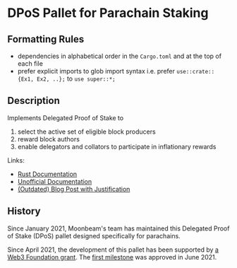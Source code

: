 # DPoS Pallet for Parachain Staking

## Formatting Rules

- dependencies in alphabetical order in the `Cargo.toml` and at the top of each file
- prefer explicit imports to glob import syntax i.e. prefer `use::crate::{Ex1, Ex2, ..};` to `use super::*;`

## Description

Implements Delegated Proof of Stake to

1. select the active set of eligible block producers
2. reward block authors
3. enable delegators and collators to participate in inflationary rewards

Links:

- [Rust Documentation](https://purestake.github.io/moonbeam/pallet_parachain_staking/index.html)
- [Unofficial Documentation](https://meta5.world/parachain-staking-docs/)
- [(Outdated) Blog Post with Justification](https://meta5.world/posts/parachain-staking)

## History

Since January 2021, Moonbeam's team has maintained this Delegated Proof of Stake (DPoS) pallet designed specifically for parachains.

Since April 2021, the development of this pallet has been supported by [a Web3 Foundation grant](https://github.com/w3f/Grants-Program/pull/389). The [first milestone](https://github.com/w3f/Grant-Milestone-Delivery/pull/218) was approved in June 2021.
